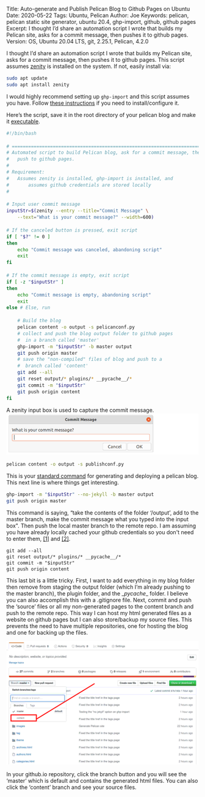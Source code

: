 Title: Auto-generate and Publish Pelican Blog to Github Pages on Ubuntu
Date: 2020-05-22
Tags: Ubuntu, Pelican
Author: Joe
Keywords: pelican, pelican static site generator, ubuntu 20.4, ghp-import, github, github pages
Excerpt: I thought I’d share an automation script I wrote that builds my Pelican site, asks for a commit message, then pushes it to github pages.
Version: OS, Ubuntu 20.04 LTS, git, 2.25.1, Pelican, 4.2.0

I thought I’d share an automation script I wrote that builds my Pelican site, asks for a commit message, then pushes it to github pages. This script assumes [zenity](https://packages.ubuntu.com/focal/zenity) is installed on the system. If not, easily install via:
```bash
sudo apt update
sudo apt install zenity
```
I would highly recommend setting up `ghp-import` and this script assumes you have. Follow [these instructions](https://opensource.com/article/19/5/run-your-blog-github-pages-python) if you  need to install/configure it. 

Here’s the script, save it in the root directory of your pelican blog and make it [executable](https://www.andrewcbancroft.com/blog/musings/make-bash-script-executable/).
```bash
#!/bin/bash

# ========================================================================
# Automated script to build Pelican blog, ask for a commit message, then
#   push to github pages.
#
# Requirement:
#   Assumes zenity is installed, ghp-import is installed, and
#       assumes github credentials are stored locally
#

# Input user commit message
inputStr=$(zenity --entry --title="Commit Message" \
    --text="What is your commit message?" --width=600)

# If the canceled button is pressed, exit script
if [ "$?" != 0 ]
then
    echo "Commit message was canceled, abandoning script"
    exit
fi

# If the commit message is empty, exit script
if [ -z "$inputStr" ] 
then    
    echo "Commit message is empty, abandoning script"
    exit
else # Else, run 

    # Build the blog    
    pelican content -o output -s pelicanconf.py
    # collect and push the blog output folder to github pages
    #  in a branch called 'master'
    ghp-import -m "$inputStr" -b master output
    git push origin master
    # save the "non-compiled" files of blog and push to a
    #  branch called 'content'
    git add --all
    git reset output/* plugins/* __pycache__/*
    git commit -m "$inputStr"
    git push origin content
fi
```
A zenity input box is used to capture the commit message. 
![pelicanGithub-01](/images/pelicanGithub-01.png)

```bash
pelican content -o output -s publishconf.py
```
This is your [standard command](https://docs.getpelican.com/en/stable/publish.html) for generating and deploying a pelican blog. This next line is where things get interesting. 
```bash
ghp-import -m "$inputStr" --no-jekyll -b master output
git push origin master
```
This command is saying, “take the contents of the folder ‘/output’, add to the master branch, make the commit message what you typed into the input box". Then push the local master branch to the remote repo. I am assuming you have already locally cached your github credentials so you don't need to enter them, [[1]](https://help.github.com/en/github/using-git/caching-your-github-password-in-git) and [[2]](https://git-scm.com/docs/git-credential-store).

```shell
git add --all
git reset output/* plugins/* __pycache__/*
git commit -m "$inputStr"
git push origin content
```

This last bit is a little tricky. First, I want to add everything in my blog folder then remove from staging the output folder (which I’m already pushing to the master branch), the plugin folder, and the \__pycache__ folder. I believe you can also accomplish this with a .gitignore file. Next, commit and push the ‘source’ files or all my non-generated pages to the content branch and push to the remote repo. This way I can host my html generated files as a website on github pages but I can also store/backup my source files. This prevents the need to have multiple repositories, one for hosting the blog and one for backing up the files. 

![pelicanGithub-02](/images/pelicanGithub-02.png)

In your <name>github.io repository, click the branch button and you will see the ‘master’ which is default and contains the generated html files. You can also click the ‘content’ branch and see your source files.

